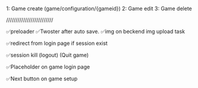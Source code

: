


1: Game create (game/configuration/{gameid})
2: Game edit
3: Game delete

/////////////////////////

✅preloader
✅Twoster after auto save.
✅img on beckend img upload task

✅redirect from login page if session exist

✅session kill (logout) (Quit game)

✅Placeholder on game login page

✅Next button on game setup
